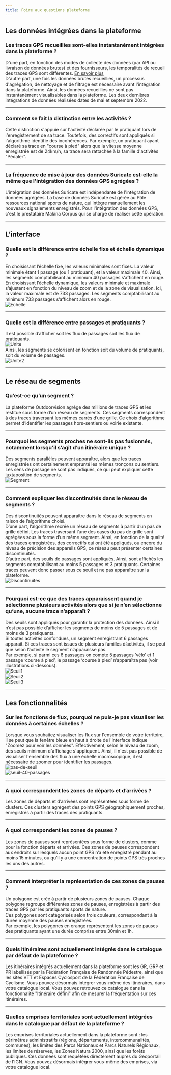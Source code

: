 ```yaml
---
title: Foire aux questions plateforme
---
```


## Les données intégrées dans la plateforme

### Les traces GPS recueillies sont-elles instantanément intégrées dans la plateforme ?
D'une part, en fonction des modes de collecte des données (par API ou livraison de données brutes) et des fournisseurs, les temporalités de recueil des traces GPS sont différentes. [En savoir plus](/partenaires) <br>
D'autre part, une fois les données brutes recueillies, un processus d'agrégation, de nettoyage et de filtrage est nécessaire avant l'intégration dans la plateforme. 
Ainsi, les données recueillies ne sont pas instantanément visualisables dans la plateforme. Les deux dernières intégrations de données réalisées dates de mai et septembre 2022.

---

### Comment se fait la distinction entre les activités ?
Cette distinction s'appuie sur l'activité déclarée par le pratiquant lors de l'enregistrement de sa trace. Toutefois, des correctifs sont appliqués si l'algorithme identifie des incohérences. Par exemple, un pratiquant ayant déclaré sa trace en "course à pied" alors que la vitesse moyenne enregistrée est de 24km/h, sa trace sera rattachée à la famille d'activités "Pédaler". <br>

---

### La fréquence de mise à jour des données Suricate est-elle la même que l'intégration des données GPS agrégées ?
L'intégration des données Suricate est indépendante de l'intégration de données agrégées. La base de données Suricate est gérée au Pôle ressources national sports de nature, qui intègre manuellement les nouveaux signalements enregistrés. Pour l'intégration des données GPS, c'est le prestataire Makina Corpus qui se charge de réaliser cette opération. <br>

---

## L’interface

### Quelle est la différence entre échelle fixe et échelle dynamique ?
En choisissant l’échelle fixe, les valeurs minimales sont fixes. La valeur minimale étant 1 passage (ou 1 pratiquant), et la valeur maximale 40. Ainsi, les segments comptabilisant au minimum 40 passages s’affichent en rouge. <br>
En choisissant l’échelle dynamique, les valeurs minimale et maximale s’ajustent en fonction du niveau de zoom et de la zone de visualisation. Ici, la valeur maximale est de 733 passages. Les segments comptabilisant au minimum 733 passages s’affichent alors en rouge. <br>
![Echelle](/medias/faq-plateforme/Echelle.jpg)

---

### Quelle est la différence entre passages et pratiquants ? 
Il est possible d’afficher soit les flux de passages soit les flux de pratiquants. <br>
![Unite](/medias/faq-plateforme/Unite.jpg) <br>
Ainsi, les segments se colorisent en fonction soit du volume de pratiquants, soit du volume de passages. <br>
![Unite2](/medias/faq-plateforme/Unite2.jpg)

---

## Le réseau de segments

### Qu’est-ce qu’un segment ?
La plateforme Outdoorvision agrège des millions de traces GPS et les restitue sous forme d’un réseau de segments. Ces segments correspondent à des traces traversant les mêmes carrés d’une grille. Ce choix d’algorithme permet d’identifier les passages hors-sentiers ou voirie existante. 

---

### Pourquoi les segments proches ne sont-ils pas fusionnés, notamment lorsqu’il s’agit d’un itinéraire unique ?
Des segments parallèles peuvent apparaître, alors que les traces enregistrées ont certainement emprunté les mêmes tronçons ou sentiers. Les sens de passage ne sont pas indiqués, ce qui peut expliquer cette juxtaposition de segments. <br>
![Segment](/medias/faq-plateforme/Segments.jpg)

---

### Comment expliquer les discontinuités dans le réseau de segments ?
Des discontinuités peuvent apparaître dans le réseau de segments en raison de l’algorithme choisi. <br>
D’une part, l’algorithme recrée un réseau de segments à partir d’un pas de grille défini. Les traces traversant l’une des cases du pas de grille sont agrégées sous la forme d’un même segment. Ainsi, en fonction de la qualité des traces enregistrées, des correctifs qui ont été appliqués, ou encore du niveau de précision des appareils GPS, ce réseau peut présenter certaines discontinuités. <br> 
D’autre part, des seuils de passages sont appliqués. Ainsi, sont affichés les segments comptabilisant au moins 5 passages et 3 pratiquants. Certaines traces peuvent donc passer sous ce seuil et ne pas apparaître sur la plateforme. <br>
![Discontinuites](/medias/faq-plateforme/Discontinuites.jpg)

---

### Pourquoi est-ce que des traces apparaissent quand je sélectionne plusieurs activités alors que si je n’en sélectionne qu’une, aucune trace n’apparaît ?
Des seuils sont appliqués pour garantir la protection des données. Ainsi il n’est pas possible d’afficher les segments de moins de 5 passages et de moins de 3 pratiquants. <br> 
Si toutes activités confondues, un segment enregistrant 6 passages apparaît. Si ces traces sont issues de plusieurs familles d’activités, il se peut que selon l’activité le segment n’apparaisse pas. <br> 
Par exemple, si parmi ces 6 passages on compte 5 passages ‘vélo’ et 1 passage ‘course à pied’, le passage ‘course à pied’ n’apparaîtra pas (voir illustrations ci-dessous). <br>
![Seuil1](/medias/faq-plateforme/Seuil1.jpg) <br>
![Seuil2](/medias/faq-plateforme/Seuil2.jpg) <br>
![Seuil3](/medias/faq-plateforme/Seuil3.jpg)

---

## Les fonctionnalités

### Sur les fonctions de flux, pourquoi ne puis-je pas visualiser les données à certaines échelles ?
Lorsque vous souhaitez visualiser les flux sur l'ensemble de votre territoire, il se peut que la fenêtre bleue en haut à droite de l'interface indique "Zoomez pour voir les données". Effectivement, selon le niveau de zoom, des seuils minimum d'affichage s'appliquent. Ainsi, il n'est pas possible de visualiser l'ensemble des flux à une échelle macroscopique, il est nécessaire de zoomer pour identifier les passages. <br>
![pas-de-seuil](/medias/faq-plateforme/pas-de-seuil.png) <br>
![seuil-40-passages](/medias/faq-plateforme/seuil-40-passages.png) <br>

---

### A quoi correspondent les zones de départs et d’arrivées ?
Les zones de départs et d’arrivées sont représentées sous forme de clusters. Ces clusters agrègent des points GPS géographiquement proches, enregistrés à partir des traces des pratiquants. 

---

### A quoi correspondent les zones de pauses ?
Les zones de pauses sont représentées sous forme de clusters, comme pour la fonction départs et arrivées. Ces zones de pauses correspondent aux endroits sur lesquels aucun point GPS n’a été enregistré pendant au moins 15 minutes, ou qu’il y a une concentration de points GPS très proches les uns des autres. 

---

### Comment interpréter la représentation de ces zones de pauses ?
Un polygone est créé à partir de plusieurs zones de pauses. Chaque polygone regroupe différentes zones de pauses, enregistrées à partir des traces GPS par les pratiquants sports de nature. <br> 
Ces polygones sont catégorisés selon trois couleurs, correspondant à la durée moyenne des pauses enregistrées. <br> 
Par exemple, les polygones en orange représentent les zones de pauses des pratiquants ayant une durée comprise entre 30min et 1h.

---

### Quels itinéraires sont actuellement intégrés dans le catalogue par défaut de la plateforme ?
Les itinéraires intégrés actuellement dans la plateforme sont les GR, GRP et PR labellisés par la Fédération Française de Randonnée Pédestre, ainsi que les sites VTT et Espaces Cyclosport de la Fédération Française de Cyclisme. Vous pouvez désormais intégrer vous-même des itinéraires, dans votre catalogue local. Vous pouvez retrouvez ce catalogue dans la fonctionnalité "Itinéraire défini" afin de mesurer la fréquentation sur ces itinéraires.

---

### Quelles emprises territoriales sont actuellement intégrées dans le catalogue par défaut de la plateforme ?
Les emprises territoriales actuellement dans la plateforme sont : les périmètres administratifs (régions, départements, intercommunalités, communes), les limites des Parcs Nationaux et Parcs Naturels Régionaux, les limites de réserves, les Zones Natura 2000, ainsi que les forêts publiques. Ces données sont requêtées directement auprès du Geoportail de l'IGN. Vous pouvez désormais intégrer vous-même des emprises, via votre catalogue local. 
